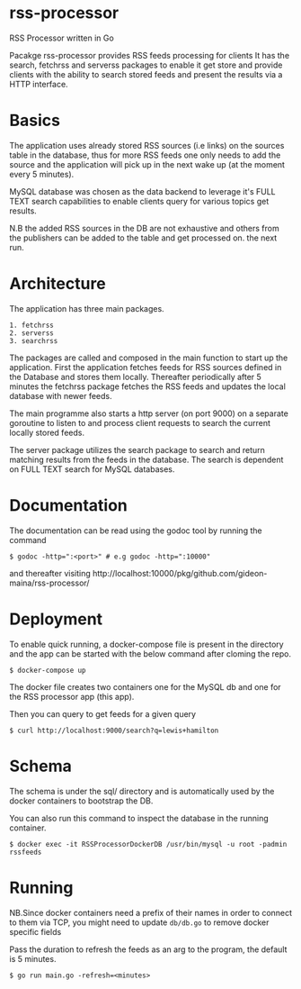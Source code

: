 # rss-processor
RSS Processor written in Go


Pacakge rss-processor provides RSS feeds processing for clients
It has the search, fetchrss and serverss packages to enable it get store and provide clients with the ability to
search stored feeds and present the results via a HTTP interface.

# Basics

The application uses already stored RSS sources (i.e links) on the sources table in the database, thus for more RSS feeds one only needs to add the source and the application will pick up in the next wake up (at the moment every 5 minutes).

MySQL database was chosen as the data backend to leverage it's FULL TEXT search capabilities to enable clients query for various topics get results.

N.B the added RSS sources in the DB are not exhaustive and others from the publishers can be added to the table and get processed on.
the next run.

# Architecture

The application has three main packages.

    1. fetchrss
    2. serverss
    3. searchrss
    
The packages are called and composed in the main function to start up the application.
First the application fetches feeds for RSS sources defined in the Database and stores them locally.
Thereafter periodically after 5 minutes the fetchrss package fetches the RSS feeds and updates the local database with newer feeds.

The main programme also starts a http server (on port 9000) on a separate goroutine to listen to and process client requests to search the current locally stored feeds.

The server package utilizes the search package to search and return matching results from the feeds in the database. The search is dependent on FULL TEXT search for MySQL databases.

# Documentation

The documentation can be read using the godoc tool by running the command

    $ godoc -http=":<port>" # e.g godoc -http=":10000"
and thereafter visiting
    http://localhost:10000/pkg/github.com/gideon-maina/rss-processor/

# Deployment

To enable quick running, a docker-compose file is present in the directory and the app can be started with the below command after cloming the repo.
    
    $ docker-compose up
    
The docker file creates two containers one for the MySQL db and one for the RSS processor app (this app).

Then you can  query to get feeds for a given query
    
    $ curl http://localhost:9000/search?q=lewis+hamilton

# Schema

The schema is under the sql/ directory and is automatically used by the docker containers to bootstrap the DB.

You can also run this command to inspect the database in the running container.

    $ docker exec -it RSSProcessorDockerDB /usr/bin/mysql -u root -padmin rssfeeds

# Running 

NB.Since docker containers need a prefix of their names in order to connect to them via TCP, you might need to update `db/db.go` to remove docker specific fields

Pass the duration to refresh the feeds as an arg to the program, the default is 5 minutes.

    $ go run main.go -refresh=<minutes>
